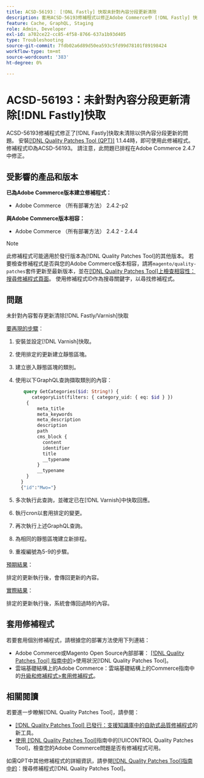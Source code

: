 ```yaml
---
title: ACSD-56193： [!DNL Fastly] 快取未針對內容分段更新清除
description: 套用ACSD-56193修補程式以修正Adobe Commerce中 [!DNL Fastly] 快取未清除以供內容分段更新的問題。
feature: Cache, GraphQL, Staging
role: Admin, Developer
exl-id: a702ce22-cc85-4f58-8766-637a1b93d405
type: Troubleshooting
source-git-commit: 7fdb02a6d89d50ea593c5fd99d78101f89198424
workflow-type: tm+mt
source-wordcount: '383'
ht-degree: 0%

---
```


# ACSD-56193：未針對內容分段更新清除[!DNL Fastly]快取

ACSD-56193修補程式修正了[!DNL Fastly]快取未清除以供內容分段更新的問題。 安裝[[!DNL Quality Patches Tool (QPT)]](https://experienceleague.adobe.com/en/docs/commerce-operations/tools/quality-patches-tool/quality-patches-tool-to-self-serve-quality-patches) 1.1.44時，即可使用此修補程式。 修補程式ID為ACSD-56193。 請注意，此問題已排程在Adobe Commerce 2.4.7中修正。

## 受影響的產品和版本

**已為Adobe Commerce版本建立修補程式：**

* Adobe Commerce （所有部署方法） 2.4.2-p2

**與Adobe Commerce版本相容：**

* Adobe Commerce （所有部署方法） 2.4.2 - 2.4.4

>[!NOTE]
>
>此修補程式可能適用於發行版本為[!DNL Quality Patches Tool]的其他版本。 若要檢查修補程式是否與您的Adobe Commerce版本相容，請將`magento/quality-patches`套件更新至最新版本，並在[[!DNL Quality Patches Tool]上檢查相容性：搜尋修補程式頁面](https://experienceleague.adobe.com/tools/commerce-quality-patches/index.html)。 使用修補程式ID作為搜尋關鍵字，以尋找修補程式。

## 問題

未針對內容暫存更新清除[!DNL Fastly/Varnish]快取

<u>要再現的步驟</u>：

1. 安裝並設定[!DNL Varnish]快取。
1. 使用排定的更新建立靜態區塊。
1. 建立嵌入靜態區塊的類別。
1. 使用以下GraphQL查詢擷取類別的內容：

   ```GraphQL
      query GetCategories($id: String!) {
         categoryList(filters: { category_uid: { eq: $id } }) 
       {
           meta_title
           meta_keywords
           meta_description
           description
           path
           cms_block {
             content
             identifier
             title
             __typename
           }
           __typename
       }
     }
     {"id":"Mwo="}
   ```

1. 多次執行此查詢，並確定已在[!DNL Varnish]中快取回應。
1. 執行cron以套用排定的變更。
1. 再次執行上述GraphQL查詢。
1. 為相同的靜態區塊建立新排程。
1. 重複編號為5-9的步驟。

<u>預期結果</u>：

排定的更新執行後，會傳回更新的內容。

<u>實際結果</u>：

排定的更新執行後，系統會傳回過時的內容。

## 套用修補程式

若要套用個別修補程式，請根據您的部署方法使用下列連結：

* Adobe Commerce或Magento Open Source內部部署： [[!DNL Quality Patches Tool] 指南中的](/help/tools/quality-patches-tool/usage.md)>使用狀況[!DNL Quality Patches Tool]。
* 雲端基礎結構上的Adobe Commerce：雲端基礎結構上的Commerce指南中的[升級和修補程式>套用修補程式](https://experienceleague.adobe.com/docs/commerce-cloud-service/user-guide/develop/upgrade/apply-patches.html)。

## 相關閱讀

若要進一步瞭解[!DNL Quality Patches Tool]，請參閱：

* [[!DNL Quality Patches Tool] 已發行：支援知識庫中的自助式品質修補程式](https://experienceleague.adobe.com/en/docs/commerce-operations/tools/quality-patches-tool/quality-patches-tool-to-self-serve-quality-patches)的新工具。
* [使用 [!DNL Quality Patches Tool]](/help/tools/quality-patches-tool/patches-available-in-qpt/check-patch-for-magento-issue-with-magento-quality-patches.md)指南中的[!UICONTROL Quality Patches Tool]，檢查您的Adobe Commerce問題是否有修補程式可用。


如需QPT中其他修補程式的詳細資訊，請參閱[[!DNL Quality Patches Tool]指南中的](https://experienceleague.adobe.com/tools/commerce-quality-patches/index.html)：搜尋修補程式[!DNL Quality Patches Tool]。
